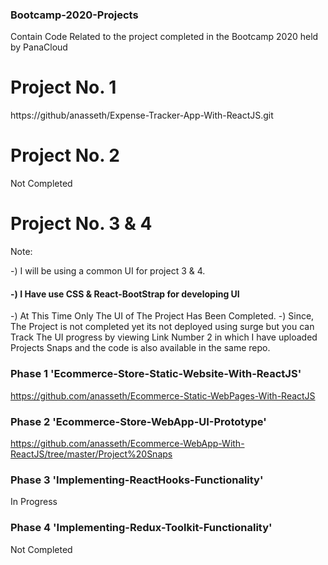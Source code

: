 ### Bootcamp-2020-Projects
Contain Code Related to the project completed in the Bootcamp 2020 held by PanaCloud

# Project No. 1
https://github/anasseth/Expense-Tracker-App-With-ReactJS.git

# Project No. 2
Not Completed

# Project No. 3 & 4
Note:

-) I will be using a common UI for project 3 & 4.
#### -) I Have use CSS & React-BootStrap for developing UI 
-) At This Time Only The UI of The Project Has Been Completed.
-) Since, The Project is not completed yet its not deployed using surge but you can Track The UI progress by viewing Link Number 2 in        which I have uploaded Projects Snaps and the code is also available in the same repo. 


### Phase 1 'Ecommerce-Store-Static-Website-With-ReactJS'
https://github.com/anasseth/Ecommerce-Static-WebPages-With-ReactJS

### Phase 2 'Ecommerce-Store-WebApp-UI-Prototype'
https://github.com/anasseth/Ecommerce-WebApp-With-ReactJS/tree/master/Project%20Snaps

### Phase 3 'Implementing-ReactHooks-Functionality'
In Progress

### Phase 4 'Implementing-Redux-Toolkit-Functionality'
Not Completed

